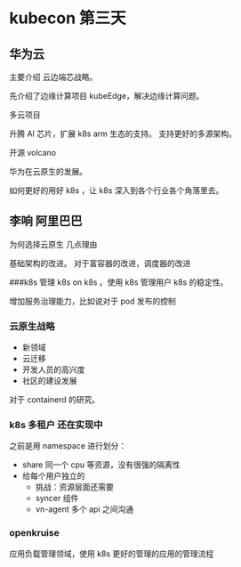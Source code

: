 # kubecon 第三天  


## 华为云

主要介绍 云边端芯战略。

先介绍了边缘计算项目 kubeEdge，解决边缘计算问题。

多云项目

升腾 AI 芯片，扩展 k8s arm 生态的支持。 支持更好的多源架构。

开源 volcano

华为在云原生的发展。

如何更好的用好 k8s ，让 k8s 深入到各个行业各个角落里去。 


## 李响 阿里巴巴

为何选择云原生 几点理由

基础架构的改进。 对于富容器的改进，调度器的改进

###k8s 管理
k8s on k8s  。使用 k8s 管理用户 k8s 的稳定性。

增加服务治理能力，比如说对于 pod 发布的控制

### 云原生战略
- 新领域
- 云迁移
- 开发人员的高兴度
- 社区的建设发展


对于 containerd 的研究。 

### k8s 多租户  还在实现中

之前是用 namespace 进行划分：
- share 同一个 cpu 等资源，没有很强的隔离性
- 给每个用户独立的
    - 挑战：资源层面还需要
    - syncer 组件
    - vn-agent 多个 api 之间沟通

### openkruise 

应用负载管理领域，使用 k8s 更好的管理的应用的管理流程


    
